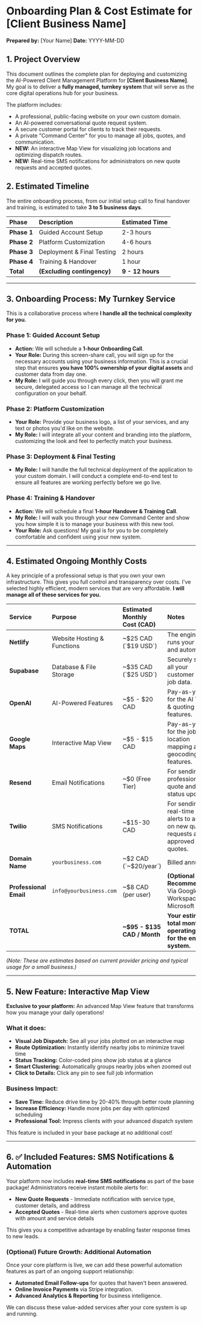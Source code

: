 # Onboarding Plan & Cost Estimate for [Client Business Name]

**Prepared by:** [Your Name]
**Date:** YYYY-MM-DD

## 1. Project Overview

This document outlines the complete plan for deploying and customizing the AI-Powered Client Management Platform for **[Client Business Name]**. My goal is to deliver a **fully managed, turnkey system** that will serve as the core digital operations hub for your business.

The platform includes:
*   A professional, public-facing website on your own custom domain.
*   An AI-powered conversational quote request system.
*   A secure customer portal for clients to track their requests.
*   A private "Command Center" for you to manage all jobs, quotes, and communication.
*   **NEW:** An interactive Map View for visualizing job locations and optimizing dispatch routes.
*   **NEW:** Real-time SMS notifications for administrators on new quote requests and accepted quotes.

## 2. Estimated Timeline

The entire onboarding process, from our initial setup call to final handover and training, is estimated to take **3 to 5 business days**.

| Phase | Description | Estimated Time |
| :--- | :--- | :--- |
| **Phase 1** | Guided Account Setup | 2-3 hours |
| **Phase 2** | Platform Customization | 4-6 hours |
| **Phase 3** | Deployment & Final Testing | 2 hours |
| **Phase 4** | Training & Handover | 1 hour |
| **Total** | **(Excluding contingency)** | **9 - 12 hours**|

---

## 3. Onboarding Process: My Turnkey Service

This is a collaborative process where **I handle all the technical complexity for you.**

### **Phase 1: Guided Account Setup**
*   **Action:** We will schedule a **1-hour Onboarding Call**.
*   **Your Role:** During this screen-share call, you will sign up for the necessary accounts using your business information. This is a crucial step that ensures **you have 100% ownership of your digital assets** and customer data from day one.
*   **My Role:** I will guide you through every click, then you will grant me secure, delegated access so I can manage all the technical configuration on your behalf.

### **Phase 2: Platform Customization**
*   **Your Role:** Provide your business logo, a list of your services, and any text or photos you'd like on the website.
*   **My Role:** I will integrate all your content and branding into the platform, customizing the look and feel to perfectly match your business.

### **Phase 3: Deployment & Final Testing**
*   **My Role:** I will handle the full technical deployment of the application to your custom domain. I will conduct a complete end-to-end test to ensure all features are working perfectly before we go live.

### **Phase 4: Training & Handover**
*   **Action:** We will schedule a final **1-hour Handover & Training Call**.
*   **My Role:** I will walk you through your new Command Center and show you how simple it is to manage your business with this new tool.
*   **Your Role:** Ask questions! My goal is for you to be completely comfortable and confident using your new system.

---

## 4. Estimated Ongoing Monthly Costs

A key principle of a professional setup is that you own your own infrastructure. This gives you full control and transparency over costs. I've selected highly efficient, modern services that are very affordable. **I will manage all of these services for you.**

| Service | Purpose | Estimated Monthly Cost (CAD) | Notes |
| :--- | :--- | :--- | :--- |
| **Netlify** | Website Hosting & Functions | ~$25 CAD (`$19 USD`) | The engine that runs your site and automation. |
| **Supabase**| Database & File Storage | ~$35 CAD (`$25 USD`) | Securely stores all your customer and job data. |
| **OpenAI** | AI-Powered Features | ~$5 - $20 CAD | Pay-as-you-go for the AI Triage & quoting features. |
| **Google Maps** | Interactive Map View | ~$5 - $15 CAD | Pay-as-you-go for the job location mapping and geocoding features. |
| **Resend** | Email Notifications | ~$0 (Free Tier) | For sending professional quote and status updates. |
| **Twilio** | SMS Notifications | ~$15-30 CAD | For sending real-time SMS alerts to admin on new quote requests and approved quotes. |
| **Domain Name** | `yourbusiness.com` | ~$2 CAD (`~$20/year`) | Billed annually. |
| **Professional Email** | `info@yourbusiness.com` | ~$8 CAD (per user) | **(Optional but Recommended)** Via Google Workspace or Microsoft 365. |
| **TOTAL** | | **~$95 - $135 CAD / Month** | **Your estimated total monthly operating cost for the entire system.** |

*(Note: These are estimates based on current provider pricing and typical usage for a small business.)*

---

## 5. New Feature: Interactive Map View

**Exclusive to your platform:** An advanced Map View feature that transforms how you manage your daily operations!

### **What it does:**
*   **Visual Job Dispatch:** See all your jobs plotted on an interactive map
*   **Route Optimization:** Instantly identify nearby jobs to minimize travel time
*   **Status Tracking:** Color-coded pins show job status at a glance
*   **Smart Clustering:** Automatically groups nearby jobs when zoomed out
*   **Click to Details:** Click any pin to see full job information

### **Business Impact:**
*   **Save Time:** Reduce drive time by 20-40% through better route planning
*   **Increase Efficiency:** Handle more jobs per day with optimized scheduling
*   **Professional Tool:** Impress clients with your advanced dispatch system

This feature is included in your base package at no additional cost!

---

## 6. ✅ Included Features: SMS Notifications & Automation

Your platform now includes **real-time SMS notifications** as part of the base package! Administrators receive instant mobile alerts for:

*   **New Quote Requests** - Immediate notification with service type, customer details, and address
*   **Accepted Quotes** - Real-time alerts when customers approve quotes with amount and service details

This gives you a competitive advantage by enabling faster response times to new leads.

### (Optional) Future Growth: Additional Automation

Once your core platform is live, we can add these powerful automation features as part of an ongoing support relationship:

*   **Automated Email Follow-ups** for quotes that haven't been answered.
*   **Online Invoice Payments** via Stripe integration.
*   **Advanced Analytics & Reporting** for business intelligence.

We can discuss these value-added services after your core system is up and running.
